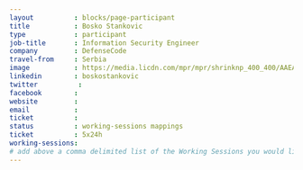 ```yaml
---
layout          : blocks/page-participant
title           : Bosko Stankovic
type            : participant
job-title       : Information Security Engineer
company         : DefenseCode
travel-from     : Serbia
image           : https://media.licdn.com/mpr/mpr/shrinknp_400_400/AAEAAQAAAAAAAAStAAAAJGEzYjNkN2RkLWU3NGItNGM0Ni04ODI3LWIyNDVjY2FjYzRjNQ.jpg
linkedin        : boskostankovic
twitter          :
facebook        :
website         :
email           :
ticket          :
status          : working-sessions mappings
ticket          : 5x24h
working-sessions:
# add above a comma delimited list of the Working Sessions you would like to attend (use the session's title)
---
```


<!-- put more details about participant here -->
